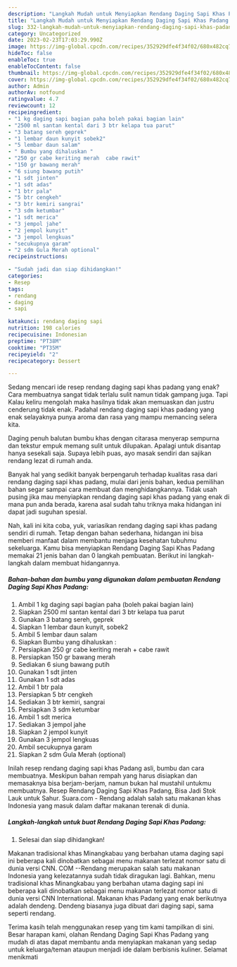 ```yaml
---
description: "Langkah Mudah untuk Menyiapkan Rendang Daging Sapi Khas Padang yang Enak Banget "
title: "Langkah Mudah untuk Menyiapkan Rendang Daging Sapi Khas Padang yang Enak Banget "
slug: 332-langkah-mudah-untuk-menyiapkan-rendang-daging-sapi-khas-padang-yang-enak-banget
category: Uncategorized
date: 2023-02-23T17:03:29.990Z
image: https://img-global.cpcdn.com/recipes/352929dfe4f34f02/680x482cq70/rendang-daging-sapi-khas-padang-foto-resep-utama.jpg
hideToc: false
enableToc: true
enableTocContent: false
thumbnail: https://img-global.cpcdn.com/recipes/352929dfe4f34f02/680x482cq70/rendang-daging-sapi-khas-padang-foto-resep-utama.jpg
cover: https://img-global.cpcdn.com/recipes/352929dfe4f34f02/680x482cq70/rendang-daging-sapi-khas-padang-foto-resep-utama.jpg
author: Admin
authorAv: notfound
ratingvalue: 4.7
reviewcount: 12
recipeingredient:
- "1 kg daging sapi bagian paha boleh pakai bagian lain"
- "2500 ml santan kental dari 3 btr kelapa tua parut"
- "3 batang sereh geprek"
- "1 lembar daun kunyit sobek2"
- "5 lembar daun salam"
- " Bumbu yang dihaluskan "
- "250 gr cabe keriting merah  cabe rawit"
- "150 gr bawang merah"
- "6 siung bawang putih"
- "1 sdt jinten"
- "1 sdt adas"
- "1 btr pala"
- "5 btr cengkeh"
- "3 btr kemiri sangrai"
- "3 sdm ketumbar"
- "1 sdt merica"
- "3 jempol jahe"
- "2 jempol kunyit"
- "3 jempol lengkuas"
- "secukupnya garam"
- "2 sdm Gula Merah optional"
recipeinstructions:

- "Sudah jadi dan siap dihidangkan!"
categories:
- Resep
tags:
- rendang
- daging
- sapi

katakunci: rendang daging sapi 
nutrition: 198 calories
recipecuisine: Indonesian
preptime: "PT38M"
cooktime: "PT35M"
recipeyield: "2"
recipecategory: Dessert

---
```



Sedang mencari ide resep rendang daging sapi khas padang yang enak? Cara membuatnya sangat tidak terlalu sulit namun tidak gampang juga. Tapi Kalau keliru mengolah maka hasilnya tidak akan memuaskan dan justru cenderung tidak enak. Padahal rendang daging sapi khas padang yang enak selayaknya punya aroma dan rasa yang mampu memancing selera kita.


Daging penuh balutan bumbu khas dengan citarasa menyerap sempurna dan tekstur empuk memang sulit untuk dilupakan. Apalagi untuk disantap hanya sesekali saja. Supaya lebih puas, ayo masak sendiri dan sajikan rendang lezat di rumah anda.

Banyak hal yang sedikit banyak berpengaruh terhadap kualitas rasa dari rendang daging sapi khas padang, mulai dari jenis bahan, kedua pemilihan bahan segar sampai cara membuat dan menghidangkannya. Tidak usah pusing jika mau menyiapkan rendang daging sapi khas padang yang enak di mana pun anda berada, karena asal sudah tahu triknya maka hidangan ini dapat jadi suguhan spesial.


Nah, kali ini kita coba, yuk, variasikan rendang daging sapi khas padang sendiri di rumah. Tetap dengan bahan sederhana, hidangan ini bisa memberi manfaat dalam membantu menjaga kesehatan tubuhmu sekeluarga. Kamu bisa menyiapkan Rendang Daging Sapi Khas Padang memakai 21 jenis bahan dan 0 langkah pembuatan. Berikut ini langkah-langkah dalam membuat hidangannya.

<!--inarticleads1-->

##### Bahan-bahan dan bumbu yang digunakan dalam pembuatan Rendang Daging Sapi Khas Padang:

1. Ambil 1 kg daging sapi bagian paha (boleh pakai bagian lain)
1. Siapkan 2500 ml santan kental dari 3 btr kelapa tua parut
1. Gunakan 3 batang sereh, geprek
1. Siapkan 1 lembar daun kunyit, sobek2
1. Ambil 5 lembar daun salam
1. Siapkan  Bumbu yang dihaluskan :
1. Persiapkan 250 gr cabe keriting merah + cabe rawit
1. Persiapkan 150 gr bawang merah
1. Sediakan 6 siung bawang putih
1. Gunakan 1 sdt jinten
1. Gunakan 1 sdt adas
1. Ambil 1 btr pala
1. Persiapkan 5 btr cengkeh
1. Sediakan 3 btr kemiri, sangrai
1. Persiapkan 3 sdm ketumbar
1. Ambil 1 sdt merica
1. Sediakan 3 jempol jahe
1. Siapkan 2 jempol kunyit
1. Gunakan 3 jempol lengkuas
1. Ambil secukupnya garam
1. Siapkan 2 sdm Gula Merah (optional)


Inilah resep rendang daging sapi khas Padang asli, bumbu dan cara membuatnya. Meskipun bahan rempah yang harus disiapkan dan memasaknya bisa berjam-berjam, namun bukan hal mustahil untukmu membuatnya. Resep Rendang Daging Sapi Khas Padang, Bisa Jadi Stok Lauk untuk Sahur. Suara.com - Rendang adalah salah satu makanan khas Indonesia yang masuk dalam daftar makanan terenak di dunia. 

<!--inarticleads2-->

##### Langkah-langkah untuk buat Rendang Daging Sapi Khas Padang:


1. Selesai dan siap dihidangkan!

Makanan tradisional khas Minangkabau yang berbahan utama daging sapi ini beberapa kali dinobatkan sebagai menu makanan terlezat nomor satu di dunia versi CNN. COM --Rendang merupakan salah satu makanan Indonesia yang kelezatannya sudah tidak diragukan lagi. Bahkan, menu tradisional khas Minangkabau yang berbahan utama daging sapi ini beberapa kali dinobatkan sebagai menu makanan terlezat nomor satu di dunia versi CNN International. Makanan khas Padang yang enak berikutnya adalah dendeng. Dendeng biasanya juga dibuat dari daging sapi, sama seperti rendang. 

Terima kasih telah menggunakan resep yang tim kami tampilkan di sini. Besar harapan kami, olahan Rendang Daging Sapi Khas Padang yang mudah di atas dapat membantu anda menyiapkan makanan yang sedap untuk keluarga/teman ataupun menjadi ide dalam berbisnis kuliner. Selamat menikmati
